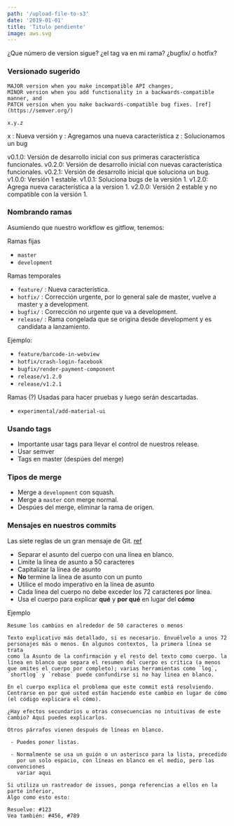 ```yaml
---
path: '/upload-file-to-s3'
date: '2019-01-01'
title: 'Titulo pendiente'
image: aws.svg
---
```


¿Que número de version sigue? ¿el tag va en mi rama? ¿bugfix/ o hotfix?

### Versionado sugerido

>

    MAJOR version when you make incompatible API changes,
    MINOR version when you add functionality in a backwards-compatible manner, and
    PATCH version when you make backwards-compatible bug fixes. [ref](https://semver.org/)

`x.y.z`

x : Nueva versión
y : Agregamos una nueva característica
z : Solucionamos un bug

v0.1.0: Versión de desarrollo inicial con sus primeras característica funcionales.
v0.2.0: Versión de desarrollo inicial con nuevas característica funcionales.
v0.2.1: Versión de desarrollo inicial que soluciona un bug.
v1.0.0: Versión 1 estable.
v1.0.1: Soluciona bugs de la versión 1.
v1.2.0: Agrega nueva característica a la version 1.
v2.0.0: Versión 2 estable y no compatible con la versión 1.

### Nombrando ramas

Asumiendo que nuestro workflow es gitflow, tenemos:

Ramas fijas

- `master`
- `development`

Ramas temporales

- `feature/` : Nueva característica.
- `hotfix/` : Corrección urgente, por lo general sale de master, vuelve a master y a development.
- `bugfix/` : Corrección no urgente que va a development.
- `release/` : Rama congelada que se origina desde development y es candidata a lanzamiento.

Ejemplo:

- `feature/barcode-in-webview`
- `hotfix/crash-login-facebook`
- `bugfix/render-payment-component`
- `release/v1.2.0`
- `release/v1.2.1`

Ramas (?)
Usadas para hacer pruebas y luego serán descartadas.

- `experimental/add-material-ui`

### Usando tags

- Importante usar tags para llevar el control de nuestros release.
- Usar semver
- Tags en master (despúes del merge)

### Tipos de merge

- Merge a `development` con squash.
- Merge a `master` con merge normal.
- Despúes del merge, eliminar la rama de origen.

### Mensajes en nuestros commits

Las siete reglas de un gran mensaje de Git. [ref](https://chris.beams.io/posts/git-commit/)

- Separar el asunto del cuerpo con una línea en blanco.
- Limite la línea de asunto a 50 caracteres
- Capitalizar la línea de asunto
- **No** termine la línea de asunto con un punto
- Utilice el modo imperativo en la línea de asunto
- Cada linea del cuerpo no debe exceder los 72 caracteres por linea.
- Usa el cuerpo para explicar **qué** y **por qué** en lugar del **cómo**

Ejemplo

```
Resume los cambios en alrededor de 50 caracteres o menos

Texto explicativo más detallado, si es necesario. Envuélvelo a unos 72
personajes más o menos. En algunos contextos, la primera línea se trata
como la Asunto de la confirmación y el resto del texto como cuerpo. la
línea en blanco que separa el resumen del cuerpo es crítica (a menos
que omites el cuerpo por completo); varias herramientas como `log`,
`shortlog` y `rebase` puede confundirse si no hay linea en blanco.

En el cuerpo explica el problema que este commit está resolviendo.
Centrarse en por qué usted están haciendo este cambio en lugar de cómo
(el código explicara el cómo).

¿Hay efectos secundarios u otras consecuencias no intuitivas de este
cambio? Aquí puedes explicarlos.

Otros párrafos vienen después de líneas en blanco.

 - Puedes poner listas.

 - Normalmente se usa un guión o un asterisco para la lista, precedido
   por un solo espacio, con líneas en blanco en el medio, pero las convenciones
   variar aqui

Si utiliza un rastreador de issues, ponga referencias a ellos en la parte inferior,
Algo como esto esto:

Resuelve: #123
Vea también: #456, #789
```

